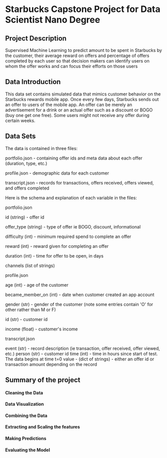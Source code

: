 # Starbucks Capstone Project for Data Scientist Nano Degree

## Project Description

Supervised Machine Learning to predict amount to be spent in Starbucks by the customer, their average reward on offers and percentage of offers completed by each user so that decision makers can identify users on whom the offer works and can focus their efforts on those users

## Data Introduction

This data set contains simulated data that mimics customer behavior on the Starbucks rewards mobile app. Once every few days, Starbucks sends out an offer to users of the mobile app. An offer can be merely an advertisement for a drink or an actual offer such as a discount or BOGO (buy one get one free). Some users might not receive any offer during certain weeks.

## Data Sets

The data is contained in three files:

portfolio.json - containing offer ids and meta data about each offer (duration, type, etc.)

profile.json - demographic data for each customer

transcript.json - records for transactions, offers received, offers viewed, and offers completed

Here is the schema and explanation of each variable in the files:

portfolio.json

id (string) - offer id

offer_type (string) - type of offer ie BOGO, discount, informational

difficulty (int) - minimum required spend to complete an offer

reward (int) - reward given for completing an offer

duration (int) - time for offer to be open, in days

channels (list of strings)

profile.json

age (int) - age of the customer

became_member_on (int) - date when customer created an app account

gender (str) - gender of the customer (note some entries contain 'O' for other rather than M or F)

id (str) - customer id

income (float) - customer's income

transcript.json

event (str) - record description (ie transaction, offer received, offer viewed, etc.)
person (str) - customer id
time (int) - time in hours since start of test. The data begins at time t=0
value - (dict of strings) - either an offer id or transaction amount depending on the record

## Summary of the project
#### Cleaning the Data
#### Data Visualization
#### Combining the Data
#### Extracting and Scaling the features
#### Making Predictions
#### Evaluating the Model

